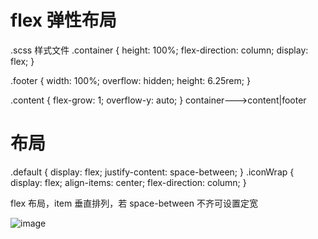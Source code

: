 # flex 弹性布局

.scss 样式文件
.container {
height: 100%;
flex-direction: column;
display: flex;
}

.footer {
width: 100%;
overflow: hidden;
height: 6.25rem;
}

.content {
flex-grow: 1;
overflow-y: auto;
}
container--->content|footer

# 布局

.default {
display: flex;
justify-content: space-between;
}
.iconWrap {
display: flex;
align-items: center;
flex-direction: column;
}

flex 布局，item 垂直排列，若 space-between 不齐可设置定宽    

![image](https://github.com/koki812/MyLearing/assets/139139520/2e47c135-23ef-4dc2-a1af-89ce212d3145)
